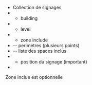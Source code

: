 
* Collection de signages
* - building
* - level
* - zone include
* -- perimetres (plusieurs points)
* -- liste des spaces inclus
* - position du signage (important)
* 


Zone inclue est optionnelle
